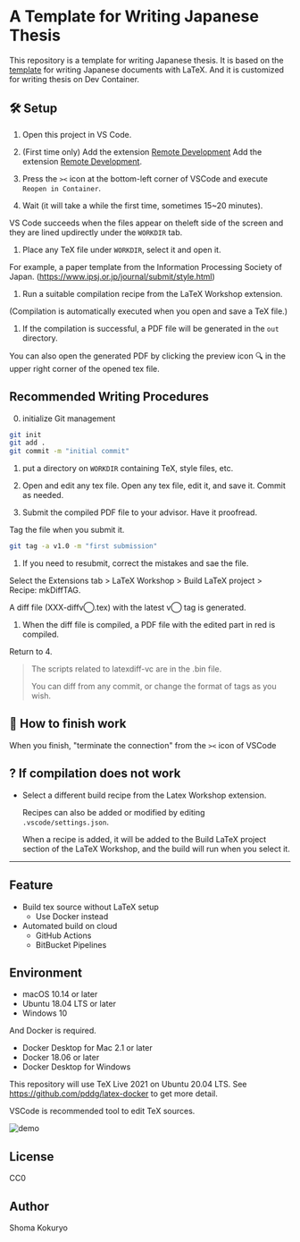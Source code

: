 # A Template for Writing Japanese Thesis

This repository is a template for writing Japanese thesis. 
It is based on the [template](https://github.com/pddg/latex-template-ja?tab=readme-ov-file) for writing Japanese documents with LaTeX.
And it is customized for writing thesis on Dev Container.

## 🛠️ Setup

1. Open this project in VS Code.

1. (First time only) Add the extension [Remote Development](https://marketplace.visualstudio.com/items?itemName=ms-vscode-remote.vscode-remote-extensionpack) Add the extension [Remote Development]().
   
1. Press the `><` icon at the bottom-left corner of VSCode and execute `Reopen in Container`.
   
1. Wait (it will take a while the first time, sometimes 15~20 minutes).

  VS Code succeeds when the files appear on theleft side of the screen and they are lined updirectly under the `WORKDIR` tab.

1. Place any TeX file under `WORKDIR`, select it and open it.

  For example, a paper template from the Information Processing Society of Japan.
  (https://www.ipsj.or.jp/journal/submit/style.html)

1. Run a suitable compilation recipe from the LaTeX Workshop extension.
   
  (Compilation is automatically executed when you open and save a TeX file.)

1. If the compilation is successful, a PDF file will be generated in the `out` directory.

  You can also open the generated PDF by clicking the preview icon 🔍 in the upper right corner of the opened tex file.

## Recommended Writing Procedures

0. initialize Git management

  ```sh
  git init
  git add .
  git commit -m "initial commit"
  ````

1. put a directory on `WORKDIR` containing TeX, style files, etc.

1. Open and edit any tex file. Open any tex file, edit it, and save it. Commit as needed.

1. Submit the compiled PDF file to your advisor. Have it proofread.

  Tag the file when you submit it.

  ```sh
  git tag -a v1.0 -m "first submission"
  ````

1. If you need to resubmit, correct the mistakes and sae the file.
  
  Select the Extensions tab > LaTeX Workshop > Build LaTeX project > Recipe: mkDiffTAG.

  A diff file (XXX-diffv◯.tex) with the latest v◯ tag is generated.

1. When the diff file is compiled, a PDF file with the edited part in red is compiled.

  Return to 4.

> The scripts related to latexdiff-vc are in the .bin file.
>
> You can diff from any commit, or change the format of tags as you wish.

## 🏁 How to finish work

When you finish, "terminate the connection" from the `><` icon of VSCode

## ? If compilation does not work

- Select a different build recipe from the Latex Workshop extension.

  Recipes can also be added or modified by editing `.vscode/settings.json`.

  When a recipe is added, it will be added to the Build LaTeX project section of the LaTeX Workshop, and the build will run when you select it.

---

## Feature

- Build tex source without LaTeX setup
  - Use Docker instead
- Automated build on cloud
  - GitHub Actions
  - BitBucket Pipelines

## Environment

- macOS 10.14 or later
- Ubuntu 18.04 LTS or later
- Windows 10

And Docker is required.


- Docker Desktop for Mac 2.1 or later
- Docker 18.06 or later
- Docker Desktop for Windows

This repository will use TeX Live 2021 on Ubuntu 20.04 LTS. See https://github.com/pddg/latex-docker to get more detail.

VSCode is recommended tool to edit TeX sources.

![demo](https://github.com/pddg/latex-template-ja/blob/master/figures/screenshot.png)

## License

CC0

## Author

Shoma Kokuryo
